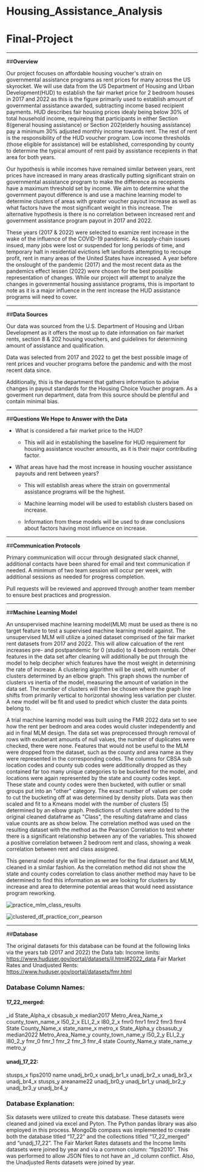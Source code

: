 # Housing_Assistance_Analysis
# Final-Project 

------------------------------ 

  

##**Overview**  

  

Our project focuses on affordable housing voucher's strain on governmental assistance programs as rent prices for many across the US skyrocket. We will use data from the US Department of Housing and Urban Development(HUD) to establish the fair market price for 2 bedroom houses in 2017 and 2022 as this is the figure primarily used to establish amount of governmental assistance awarded, subtracting income based recipient payments. HUD describes fair housing prices idealy being below 30% of total household income, requireing that participants in either Section 8(general housing assistance) or Section 202(elderly housing assistance) pay a minimum 30% adjusted monthly income towards rent. The rest of rent is the responsibility of the HUD voucher program. Low income thresholds (those eligible for assistance) will be established, corresponding by county to determine the typical amount of rent paid by assistance recepients in that area for both years.  

  

Our hypothesis is while incomes have remained similar between years, rent prices have increased in many areas drastically putting significant strain on governmental assistance program to make the difference as recepients have a maximum threshold set by income. We aim to determine what the government payout difference is and use a machine learning model to determine clusters of areas with greater voucher payout increase as well as what factors have the most significant weight in this increase. The alternative hypothesis is there is no correlation between increased rent and government assistance program payout in 2017 and 2022.  

  

These years (2017 & 2022) were selected to examize rent increase in the wake of the influence of the COVID-19 pandemic. As supply-chain issues insued, many jobs were lost or suspended for long periods of time, and temporary halt in residential evictions left landlords attempting to recoupe profit, rent in many areas of the United States have increased. A year before the onslought of the pandemic (2017) and the most recent data as the pandemics effect lessen (2022) were chosen for the best possible representation of changes. While our project will attempt to analyze the changes in governmental housing assistance programs, this is important to note as it is a major influence in the rent increase the HUD assistance programs will need to cover.  

  

---------------------------------- 


##**Data Sources** 


Our data was sourced from the U.S. Department of Housing and Urban Development as it offers the most up to date information on fair market rents, section 8 & 202 housing vouchers, and guidelines for determining amount of assistance and qualification. 

Data was selected from 2017 and 2022 to get the best possible image of rent prices and voucher programs before the pandemic and with the most recent data since.

Additionally, this is the department that gathers information to advise changes in payout standards for the Housing Choice Voucher program. As a goverment run department, data from this source should be plentiful and contain minimal bias.  

  
------------------------------------ 

##**Questions We Hope to Answer with the Data** 

- What is considered a fair market price to the HUD? 

   - This will aid in establishing the baseline for HUD requirement for housing assistance voucher amounts, as it is their major contributing factor. 

- What areas have had the most increase in housing voucher assistance payouts and rent between years? 

  - This will establish areas where the strain on governmental assistance programs will be the highest. 

  - Machine learning model will be used to establish clusters based on increase. 

  - Information from these models will be used to draw conclusions about factors having most influence on increase. 

  

------------------------------------ 

##**Communication Protocols** 

Primary communication will occur through designated slack channel, additional contacts have been shared for email and text communication if needed. A minimum of two team session will occur per week, with additional sessions as needed for progress completion.  

Pull requests will be reviewed and approved through another team member to ensure best practices and progression. 

-----------------------------------

##**Machine Learning Model**

An unsupervised machine learning model(MLM) must be used as there is no target feature to test a supervised machine learning model against. The unsupervised MLM will utilize a joined dataset comprised of the fair market rent datasets from 2017 and 2022. This will allow calcuation of the rent increases pre- and postpandemic for 0 (studio) to 4 bedroom rentals. Other features in the data set after cleaning will additionally be put through the model to help decipher which features have the most weight in determining the rate of increase. A clustering algorithm will be used, with number of clusters determined by an elbow graph. This graph shows the number of clusters vs inertia of the model, measuring the amount of variation in the data set. The number of clusters will then be chosen where the graph line shifts from primarily vertical to horizontal showing less variation per cluster. A new model will be fit and used to predict which cluster the data points belong to. 

A trial machine learning model was built using the FMR 2022 data set to see how the rent per bedroom and area codes would cluster independently and aid in final MLM design. The data set was preprocessed through removal of rows with exuberant amounts of null values, the number of duplicates were checked, there were none. Features that would not be useful to the MLM were dropped from the dataset, such as the county and area name as they were represented in the corresponding codes. The columns for CBSA sub location codes and county sub codes were additionally dropped as they contained far too many unique categories to be bucketed for the model, and locations were again represented by the state and county codes kept. These state and county codes were then bucketed, with outlier or small groups put into an "other" category. The exact number of values per code to cut the bucketing off at was determined by density plots. Data was then scaled and fit to a Kmeans model with the number of clusters (5) determined by an elbow graph. Predictions of clusters were added to the original cleaned dataframe as "Class", the resulting dataframe and class value counts are as show below. The correlation method was used on the resulting dataset with the method as the Pearson Correlation to test wheter there is a significant relationship between any of the variables. This showed a positive correlation between 2 bedroom rent and class, showing a weak correlation between rent and class assigned. 

This general model style will be implimented for the final dataset and MLM, cleaned in a similar fashion. As the correlation method did not show the state and county codes correlation to class another method may have to be determined to find this information as we are looking for clusters by increase and area to determine potential areas that would need assistance program reworking. 

![practice_mlm_class_results](https://user-images.githubusercontent.com/100040705/181650259-18e3778b-eb00-44d5-a162-3541f41c28a6.png)

![clustered_df_practice_corr_pearson](https://user-images.githubusercontent.com/100040705/181651279-fe3efb5b-b195-4120-83b3-ac858c518158.png)

-----------------------------------

##**Database**

The original datasets for this database can be found at the following links via the years tab (2017 and 2022) the Data tab:
Income limits:
https://www.huduser.gov/portal/datasets/il.html#2022_data
Fair Market Rates and Unadjusted Rents:
https://www.huduser.gov/portal/datasets/fmr.html

### Database Column Names:

#### 17_22_merged:
_id	State_Alpha_x	cbsasub_x	median2017	Metro_Area_Name_x	county_town_name_x	l50_2_x	ELI_2_x	l80_2_x	fmr0	fmr1	fmr2	fmr3	fmr4	State	County_Name_x	state_name_x	metro_x	State_Alpha_y	cbsasub_y	median2022	Metro_Area_Name_y	county_town_name_y	l50_2_y	ELI_2_y	l80_2_y	fmr_0	fmr_1	fmr_2	fmr_3	fmr_4	state	County_Name_y	state_name_y	metro_y

#### unadj_17_22:
stusps_x	fips2010	name	unadj_br0_x	unadj_br1_x	unadj_br2_x	unadj_br3_x	unadj_br4_x	stusps_y	areaname22	unadj_br0_y	unadj_br1_y	unadj_br2_y	unadj_br3_y	unadj_br4_y

### Database Explanation:

Six datasets were utilized to create this database. These datasets were cleaned and joined via excel and Pyton. The Python pandas library was also employed in this process. MongoDb compass was implemented to create both the database titled “17_22” and the collections titled “17_22_merged” and “unadj_17_22”. The Fair Market Rates datasets and the Income limits datasets were joined by year and via a common column: “fips2010”. This was performed to allow JSON files to not have an _id column conflict. Also, the Unadjusted Rents datasets were joined by year.
